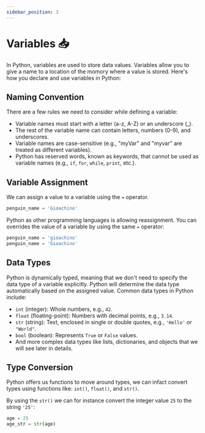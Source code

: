 ```yaml
---
sidebar_position: 3
---
```


# Variables 📥

In Python, variables are used to store data values. 
Variables allow you to give a name to a location of the momory where a value is stored.
Here's how you declare and use variables in Python:

## Naming Convention
There are a few rules we need to consider while defining a variable:
  - Variable names must start with a letter (a-z, A-Z) or an underscore (_).
  - The rest of the variable name can contain letters, numbers (0-9), and underscores.
  - Variable names are case-sensitive (e.g., "myVar" and "myvar" are treated as different variables).
  - Python has reserved words, known as keywords, that cannot be used as variable names (e.g., `if`, `for`, `while`, `print`, etc.).

## Variable Assignment
We can assign a value to a variable using the `=` operator.
```python
penguin_name = 'Gioachino'
```
Python as other programming languages is allowing reassignment.
You can overrides the value of a variable by using the same `=` operator:
```python
penguin_name = 'gioachino'
penguin_name = 'Gioachino'
```

## Data Types
Python is dynamically typed, meaning that we don't need to specify the data type of a variable explicitly. Python will determine the data type automatically based on the assigned value. Common data types in Python include:
- `int` (integer): Whole numbers, e.g., `42`.
- `float` (floating-point): Numbers with decimal points, e.g., `3.14`.
- `str` (string): Text, enclosed in single or double quotes, e.g., `'Hello'` or `"World"`.
- `bool` (boolean): Represents `True` or `False` values.
- And more complex data types like lists, dictionaries, and objects that we will see later in details.

## Type Conversion
Python offers us functions to move around types, we can infact convert types using functions like: `int()`, `float()`, and `str()`.

By using the `str()` we can for instance convert the integer value `25` to the string `'25'`:

```python
age = 25
age_str = str(age)
```

